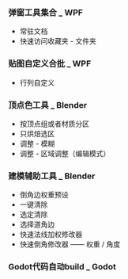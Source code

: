 ### 弹窗工具集合 _ WPF
- 常驻文档
- 快速访问收藏夹 - 文件夹
  
### 贴图自定义合批 _ WPF
- 行列自定义
  
### 顶点色工具 _ Blender
- 按顶点组或者材质分区
- 只烘焙选区
- 调整 - 模糊
- 调整 - 区域调整（编辑模式）
  
### 建模辅助工具 _ Blender
- 倒角边权重预设
- 一键清除
- 选定清除
- 选择道角边
- 快速法线加权修改器
- 快速倒角修改器 —— 权重 / 角度
  
### Godot代码自动build _ Godot

